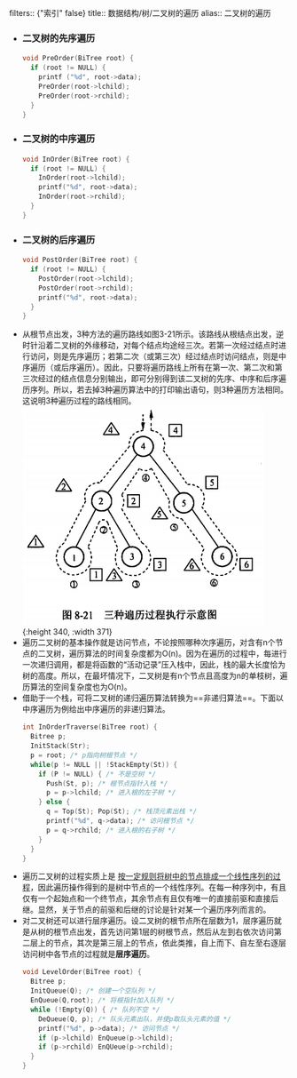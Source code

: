 filters:: {"索引" false}
title:: 数据结构/树/二叉树的遍历
alias:: 二叉树的遍历

- ### 二叉树的先序遍历
  ```c
  void PreOrder(BiTree root) {
    if (root != NULL) {
      printf ("%d", root->data);
      PreOrder(root->lchild);
      PreOrder(root->rchild);
    }
  }
  ```
- ### 二叉树的中序遍历
  ```c
  void InOrder(BiTree root) {
    if (root != NULL) {
      InOrder(root->lchild);
      printf("%d", root->data);
      InOrder(root->rchild);
    }
  }
  ```
- ### 二叉树的后序遍历
  ```c
  void PostOrder(BiTree root) {
    if (root != NULL) {
      PostOrder(root->lchild);
      PostOrder(root->rchild);
      printf("%d", root->data);
    }
  }
  ```
- 从根节点出发，3种方法的遍历路线如图3-21所示。该路线从根结点出发，逆时针沿着二叉树的外缘移动，对每个结点均途经三次。若第一次经过结点时进行访问，则是先序遍历；若第二次（或第三次）经过结点时访问结点，则是中序遍历（或后序遍历）。因此，只要将遍历路线上所有在第一次、第二次和第三次经过的结点信息分别输出，即可分别得到该二叉树的先序、中序和后序遍历序列。所以，若去掉3种遍历算法中的打印输出语句，则3种遍历方法相同。这说明3种遍历过程的路线相同。
  ![image.png](../assets/image_1648954501418_0.png){:height 340, :width 371}
- 遍历二叉树的基本操作就是访问节点，不论按照哪种次序遍历，对含有n个节点的二叉树，遍历算法的时间复杂度都为O(n)。因为在遍历的过程中，每进行一次递归调用，都是将函数的“活动记录”压入栈中，因此，栈的最大长度恰为树的高度。所以，在最坏情况下，二叉树是有n个节点且高度为n的单枝树，遍历算法的空间复杂度也为O(n)。
- 借助于一个栈，可将二叉树的递归遍历算法转换为==非递归算法==。下面以中序遍历为例给出中序遍历的非递归算法。
  ```c
  int InOrderTraverse(BiTree root) {
    Bitree p;
    InitStack(Str);
    p = root; /* p指向树根节点 */
    while(p != NULL || !StackEmpty(St)) {
      if (P != NULL) { /* 不是空树 */
        Push(St, p); /* 根节点指针入栈 */
        p = p->lchild; /* 进入根的左子树 */
      } else {
        q = Top(St); Pop(St); /* 栈顶元素出栈 */
        printf("%d", q->data); /* 访问根节点 */
        p = q->rchild; /* 进入根的右子树 */
      }
    }
  }
  ```
- 遍历二叉树的过程实质上是 <u>按一定规则将树中的节点排成一个线性序列的过程</u>，因此遍历操作得到的是树中节点的一个线性序列。在每一种序列中，有且仅有一个起始点和一个终节点，其余节点有且仅有唯一的直接前驱和直接后继。显然，关于节点的前驱和后继的讨论是针对某一个遍历序列而言的。
- 对二叉树还可以进行层序遍历。设二叉树的根节点所在层数为1，层序遍历就是从树的根节点出发，首先访问第1层的树根节点，然后从左到右依次访问第二层上的节点，其次是第三层上的节点，依此类推，自上而下、自左至右逐层访问树中各节点的过程就是**层序遍历**。
  ```c
  void LevelOrder(BiTree root) {
    Bitree p;
    InitQueue(Q); /* 创建一个空队列 */
    EnQueue(Q,root); /* 将根指针加入队列 */
    while (!Empty(Q)) { /* 队列不空 */
      DeQueue(Q, p); /* 队头元素出队，并使p取队头元素的值 */
      printf("%d", p->data); /* 访问节点 */
      if (p->lchild) EnQueue(p->lchild);
      if (p->rchild) EnQUeue(p->rchild);
    } 
  }
  ```